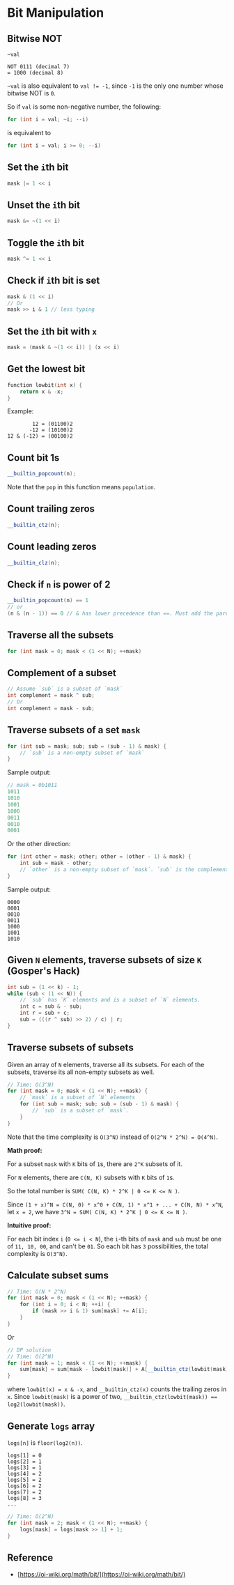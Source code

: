 # Bit Manipulation

## Bitwise NOT

```
~val
```

```text
NOT 0111 (decimal 7)
= 1000 (decimal 8)
```

`~val` is also equivalent to `val != -1`, since `-1` is the only one number whose bitwise NOT is `0`.

So if `val` is some non-negative number, the following:

```cpp
for (int i = val; ~i; --i)
```

is equivalent to

```cpp
for (int i = val; i >= 0; --i)
```

## Set the `i`th bit

```cpp
mask |= 1 << i
```

## Unset the `i`th bit

```cpp
mask &= ~(1 << i)
```

## Toggle the `i`th bit

```cpp
mask ^= 1 << i
```

## Check if `i`th bit is set

```cpp
mask & (1 << i)
// Or
mask >> i & 1 // less typing
```

## Set the `i`th bit with `x`

```cpp
mask = (mask & ~(1 << i)) | (x << i)
```

## Get the lowest bit

```cpp
function lowbit(int x) {
    return x & -x;
}
```

Example:
```
        12 = (01100)2
       -12 = (10100)2
12 & (-12) = (00100)2
```

## Count bit 1s

```cpp
__builtin_popcount(n);
```

Note that the `pop` in this function means `population`.

## Count trailing zeros

```cpp
__builtin_ctz(n);
```

## Count leading zeros

```cpp
__builtin_clz(n);
```

## Check if `n` is power of 2

```cpp
__builtin_popcount(n) == 1
// or
(n & (n - 1)) == 0 // & has lower precedence than ==. Must add the parenthesis.
```

## Traverse all the subsets

```cpp
for (int mask = 0; mask < (1 << N); ++mask)
```

## Complement of a subset

```cpp
// Assume `sub` is a subset of `mask`
int complement = mask ^ sub;
// Or
int complement = mask - sub;
```

## Traverse subsets of a set `mask`

```cpp
for (int sub = mask; sub; sub = (sub - 1) & mask) {
    // `sub` is a non-empty subset of `mask`
}
```

Sample output:

```cpp
// mask = 0b1011
1011
1010
1001
1000
0011
0010
0001
```

Or the other direction:

```cpp
for (int other = mask; other; other = (other - 1) & mask) {
    int sub = mask - other;
    // `other` is a non-empty subset of `mask`. `sub` is the complement of `other`.
}
```

Sample output:

```
0000
0001
0010
0011
1000
1001
1010
```

## Given `N` elements, traverse subsets of size `K` (Gosper's Hack)

```cpp
int sub = (1 << k) - 1;
while (sub < (1 << N)) {
    // `sub` has `K` elements and is a subset of `N` elements.
    int c = sub & - sub;
    int r = sub + c;
    sub = (((r ^ sub) >> 2) / c) | r;
}
``` 
 
## Traverse subsets of subsets

Given an array of `N` elements, traverse all its subsets. For each of the subsets, traverse its all non-empty subsets as well.

```cpp
// Time: O(3^N)
for (int mask = 0; mask < (1 << N); ++mask) {
    // `mask` is a subset of `N` elements
    for (int sub = mask; sub; sub = (sub - 1) & mask) {
        // `sub` is a subset of `mask`.
    }
}
```

Note that the time complexity is `O(3^N)` instead of `O(2^N * 2^N) = O(4^N)`.

**Math proof:**

For a subset `mask` with `K` bits of `1`s, there are `2^K` subsets of it.

For `N` elements, there are `C(N, K)` subsets with `K` bits of `1`s.

So the total number is `SUM( C(N, K) * 2^K | 0 <= K <= N )`.

Since `(1 + x)^N = C(N, 0) * x^0 + C(N, 1) * x^1 + ... + C(N, N) * x^N`, let `x = 2`, we have `3^N = SUM( C(N, K) * 2^K | 0 <= K <= N )`.

**Intuitive proof:**

For each bit index `i` (`0 <= i < N`), the `i`-th bits of `mask` and `sub` must be one of `11, 10, 00`, and can't be `01`. So each bit has `3` possibilities, the total complexity is `O(3^N)`.

## Calculate subset sums

```cpp
// Time: O(N * 2^N)
for (int mask = 0; mask < (1 << N); ++mask) {
    for (int i = 0; i < N; ++i) {
        if (mask >> i & 1) sum[mask] += A[i];
    }
}
```

Or 

```cpp
// DP solution
// Time: O(2^N)
for (int mask = 1; mask < (1 << N); ++mask) {
    sum[mask] = sum[mask - lowbit(mask)] + A[__builtin_ctz(lowbit(mask))];
}
```

where `lowbit(x) = x & -x`, and `__builtin_ctz(x)` counts the trailing zeros in `x`. Since `lowbit(mask)` is a power of two, `__builtin_ctz(lowbit(mask)) == log2(lowbit(mask))`.

## Generate `logs` array

`logs[n]` is `floor(log2(n))`.

```
logs[1] = 0
logs[2] = 1
logs[3] = 1
logs[4] = 2
logs[5] = 2
logs[6] = 2
logs[7] = 2
logs[8] = 3
...
```

```cpp
// Time: O(2^N)
for (int mask = 2; mask < (1 << N); ++mask) {
    logs[mask] = logs[mask >> 1] + 1;
}
```

## Reference

* [https://oi-wiki.org/math/bit/](https://oi-wiki.org/math/bit/)

